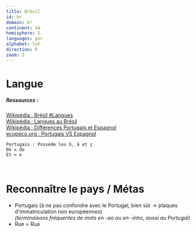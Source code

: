 ```yaml
---
title: Brésil
id: br
domain: br
continent: SA
hemisphere: S
languages: por
alphabet: lat
direction: R
zoom: 3
---
```


# Langue

##### Ressources :

[Wikipédia : Brésil #Langues](https://fr.wikipedia.org/wiki/Br%C3%A9sil#Langue)  
[Wikipédia : Langues au Brésil](https://fr.wikipedia.org/wiki/Langues_au_Br%C3%A9sil)  
[Wikipédia : Différences Portugais et Espagnol](https://fr.wikipedia.org/wiki/Diff%C3%A9rences_entre_l%27espagnol_et_le_portugais)  
[ecopeco.org : Portugais VS Espagnol](https://ecopeco.org/2019/07/16/portugais-vs-espagnol-11-differences-linguistiques-essentielles/)

```
Portugais : Possède les ñ, ã et ç
De = do
Et = e
```

<br/>

# Reconnaître le pays / Métas

- Portugais (à ne pas confondre avec le Portugal, bien sûr -> plaques d'immatriculation non européennes)  
  *(terminaisons fréquentes de mots en -ao ou en -inho, aussi au Portugal)*
- Rue = Rua
